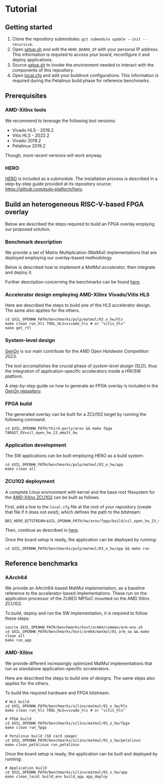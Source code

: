 
# Tutorial

## Getting started
1. Clone the repository submodules: `git submodule update --init --recursive`.
2. Open [setup.sh](setup.sh) and edit the `HERO_BOARD_IP` with your personal IP address. This information is required to access your board, reconfigure it and deploy applications.
3. Source [setup.sh](setup.sh) to invoke the environment needed to interact with the components of this repository.
4. Open [local.cfg](benchmarks/xilinx/common/board/local.cfg) and add your buildroot configurations. This information is required during the Petalinux build phase for reference benchmarks.

## Prerequisites

### AMD-Xilinx tools
We recommend to leverage the following tool versions:
+ Vivado HLS - 2019.2
+ Vitis HLS - 2022.2
+ Vivado 2019.2
+ Petalinux 2019.2

Though, more recent versions will work anyway.

### HERO
[HERO](third-party/hero) is included as a submodule. The installation process is described in a step-by-step guide provided at its repository source: https://github.com/pulp-platform/hero.

## Build an heterogeneous RISC-V-based FPGA overlay
Below are described the steps required to build an FPGA overlay emplying our proposed solution.

### Benchmark description
We provide a set of Matrix Multiplication (MatMul) implementations that are deployed employing our overlay-based methodology.

Below is described how to implement a _MatMul accelerator_, then integrate and deploy it.

Further description concerning the benchmarks can be found [here](benchmarks/pulp/matmul/README.md).

### Accelerator design employing AMD-Xilinx Vivado/Vitis HLS
Here are described the steps to build one of the HLS accelerator design. The same also applies for the others.
```Shell
cd $XIL_OPENHW_PATH/benchmarks/pulp/matmul/03_o_hw/hls
make clean run_hls TOOL_HLS=vivado_hls # or "vitis_hls"
make get_rtl
```

### System-level design
[GenOv](genov) is our main contribute for the _AMD Open Hardware Competition 2023_.

The tool accomplishes the crucial phase of *system-level design* (SLD), thus the integration of  application-specific accelerators inside a HW/SW platform. 

A step-by-step guide on how to generate an FPGA overlay is included in the [GenOv repository](https://github.com/gbellocchi/genov).

### FPGA build

The generated overlay can be built for a ZCU102 target by running the following command.

```Shell
cd $XIL_OPENHW_PATH/third-party/arov && make fpga TARGET_OV=xil_open_hw_23_mmult_hw
```

### Application development
The SW applications can be built employing HERO as a build system:

```Shell
cd $XIL_OPENHW_PATH/benchmarks/pulp/matmul/03_o_hw/app
make clean all
```

### ZCU102 deployment
A complete Linux environment with kernel and the base root filesystem for the [AMD-Xilinx ZCU102](https://github.com/pulp-platform/hero#xilinx-zcu102) can be built as follows.

First, add a line to the `local.cfg` file at the root of your repository (create that file if it does not exist), which defines the path to the bitstream:

```Shell
BR2_HERO_BITSTREAM=$XIL_OPENHW_PATH/hw/arov/fpga/build/xil_open_hw_23_mmult_hw/vivado_prj/hero_exilzcu102.sdk/hero_exilzcu102_wrapper.bit
```

Then,  continue as described in [here](https://github.com/pulp-platform/hero#xilinx-zcu102).

Once the board setup is ready, the application can be deployed by running:
```Shell
cd $XIL_OPENHW_PATH/benchmarks/pulp/matmul/03_o_hw/app && make run
```

## Reference benchmarks

### AArch64
We provide an AArch64-based MatMul implementation, as a baseline reference to the accelerator-based implementations.
These run on the application processor of the ZU9EG MPSoC mounted on the AMD Xilinx ZCU102.

To build, deploy and run the SW implementation, it is required to follow these steps:
```Shell
source $XIL_OPENHW_PATH/benchmarks/host/arm64/common/arm-env.sh
cd $XIL_OPENHW_PATH/benchmarks/host/arm64/matmul/01_arm_sw && make clean all 
make run_app
```

### AMD-Xilinx
We provide different increasingly optimized MatMul implementations that run as standalone application-specific accelerators.

Here are described the steps to build one of designs. The same steps also applies for the others.

To build the required hardware and FPGA bitstream:
```Shell
# HLS build
cd $XIL_OPENHW_PATH/benchmarks/xilinx/matmul/01_x_hw/hls
make clean run_hls TOOL_HLS=vivado_hls # or "vitis_hls"

# FPGA build
cd $XIL_OPENHW_PATH/benchmarks/xilinx/matmul/01_x_hw/fpga
make clean run_fpga

# Petalinux build (SD card image)
cd $XIL_OPENHW_PATH/benchmarks/xilinx/matmul/01_x_hw/petalinux
make clean_petalinux run_petalinux
```

Once the board setup is ready, the application can be built and deployed by running:

```Shell
# Application build
cd $XIL_OPENHW_PATH/benchmarks/xilinx/matmul/01_x_hw/app
make clean_local build_env build_app app_deploy
```
